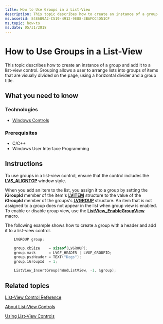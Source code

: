 ```yaml
---
title: How to Use Groups in a List-View
description: This topic describes how to create an instance of a group and add it to a list-view control.
ms.assetid: 8486B9A2-C519-4912-9E88-3BAFCC4D51CF
ms.topic: how-to
ms.date: 05/31/2018
---
```


# How to Use Groups in a List-View

This topic describes how to create an instance of a group and add it to a list-view control. Grouping allows a user to arrange lists into groups of items that are visually divided on the page, using a horizontal divider and a group title.

## What you need to know

### Technologies

-   [Windows Controls](window-controls.md)

### Prerequisites

-   C/C++
-   Windows User Interface Programming

## Instructions


To use groups in a list-view control, ensure that the control includes the [**LVS\_ALIGNTOP**](list-view-window-styles.md) window style.

When you add an item to the list, you assign it to a group by setting the **iGroupId** member of the item's [**LVITEM**](/windows/win32/api/commctrl/ns-commctrl-lvitema) structure to the value of the **iGroupId** member of the groups's [**LVGROUP**](/windows/win32/api/commctrl/ns-commctrl-lvgroup) structure. An item that is not assigned to a group does not appear in the list when group view is enabled. To enable or disable group view, use the [**ListView\_EnableGroupView**](/windows/desktop/api/Commctrl/nf-commctrl-listview_enablegroupview) macro.

The following example shows how to create a group with a header and add it to a list-view control.


```C++
    LVGROUP group;

    group.cbSize    = sizeof(LVGROUP);
    group.mask      = LVGF_HEADER | LVGF_GROUPID;
    group.pszHeader = TEXT("Dogs");
    group.iGroupId  = 1;

    ListView_InsertGroup(hWndListView, -1, &group);

```



## Related topics

<dl> <dt>

[List-View Control Reference](bumper-list-view-list-view-control-reference.md)
</dt> <dt>

[About List-View Controls](list-view-controls-overview.md)
</dt> <dt>

[Using List-View Controls](using-list-view-controls.md)
</dt> </dl>

 

 




